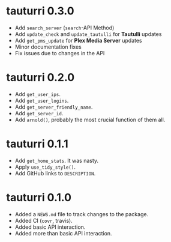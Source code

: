 # tauturri 0.3.0

- Add `search_server` (`search`-API Method)
- Add `update_check` and `update_tautulli` for **Tautulli** updates
- Add `get_pms_update` for **Plex Media Server** updates
- Minor documentation fixes
- Fix issues due to changes in the API

# tauturri 0.2.0

- Add `get_user_ips`.
- Add `get_user_logins`.
- Add `get_server_friendly_name`.
- Add `get_server_id`.
- Add `arnold()`, probably the most crucial function of them all.

# tauturri 0.1.1

- Add `get_home_stats`. It was nasty.
- Apply `use_tidy_style()`.
- Add GitHub links to `DESCRIPTION`.

# tauturri 0.1.0

* Added a `NEWS.md` file to track changes to the package.
* Added CI (`covr`, travis).
* Added basic API interaction.
* Added more than basic API interaction.

